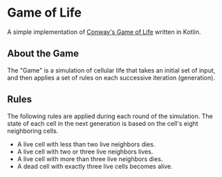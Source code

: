 # Game of Life

A simple implementation of [Conway's Game of Life](https://en.wikipedia.org/wiki/Conway%27s_Game_of_Life) written in Kotlin. 

## About the Game

The "Game" is a simulation of cellular life that takes an initial set of input, and then applies a set of rules
on each successive iteration (generation).

## Rules

The following rules are applied during each round of the simulation. The state of each cell in the next generation is 
based on the  cell's eight neighboring cells.

 * A live cell with less than two live neighbors dies.
 * A live cell with two or three live neighbors lives.
 * A live cell with more than three live neighbors dies.
 * A dead cell with exactly three live cells becomes alive. 
